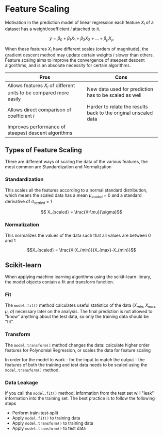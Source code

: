 # Feature Scaling
Motivation
In the prediction model of linear regression each feature $X_i$ of a dataset has a weight/coefficient $i$ attached to it. 

$$y=\beta_0+\beta_1X_1+\beta_2X_2+ ... + \beta_pX_p$$
 
When these features $X_i$ have different scales (orders of magnitude), the gradient descent method may update certain weights $i$ slower than others. Feature scaling aims to improve the convergence of steepest descent algorithms, and is an absolute necessity for certain algorithms. 

|Pros|Cons|
|--|--|
|Allows features $X_i$ of different units to be compared more easily| New data used for prediction has to be scaled as well|
Allows direct comparison of coefficient $i$| Harder to relate the results back to the original unscaled data |
Improves performance of steepest descent algorithms| |

## Types of Feature Scaling

There are different ways of scaling the data of the various features, the most common are Standardization and Normalization

### Standardization
This scales all the features according to a normal standard distribution, which means the scaled data has a mean $\mu_{scaled}$ = 0  and a standard derivative of $\sigma_{scaled}$ = 1
 
$$ X_{scaled} = \frac{X-\mu}{\sigma}$$


### Normalization
This normalizes the values of the data such that all values are between 0 and 1
 
$$X_{scaled} = \frac{X-X_{min}}{X_{max}-X_{min}}$$


## Scikit-learn
When applying machine learning algorithms using the scikit-learn library, the model objects contain a fit and transform function.

### Fit
The <code>model.fit()</code> method calculates useful statistics of the data ($X_{min}$, $X_{max}$, $\mu$, $\sigma$) necessary later on the analysis. The final prediction is not allowed to "know" anything about the test data, so only the training data should be "fit".

### Transform
The <code>model.transform()</code> method changes the data: calculate higher order features for Polynomial Regression, or scales the data for feature scaling
 
In order for the model to work - for the input to match the output - the features of both the training and test data needs to be scaled using the  <code>model.transform()</code> method.

### Data Leakage
If you call the <code>model.fit()</code> method, information from the test set will "leak" information into the training set. The best practice is to follow the following steps
* Perform train-test-split
* Apply <code>model.fit()</code> to training data
* Apply <code>model.transform()</code> to training data
* Apply <code>model.transform()</code> to test data
